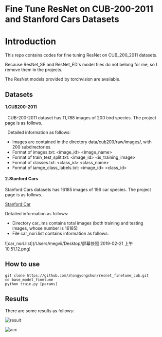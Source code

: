 # Fine Tune ResNet on CUB-200-2011 and Stanford Cars Datasets

# Introduction

This repo contains codes for fine tuning ResNet on CUB_200_2011 datasets.

Because ResNet_SE and ResNet_ED's  model files do not belong for me, so I remove them in the projects. 

The ResNet models provided by torchvision are available.

## Datasets

#### 1.CUB200-2011

&nbsp;&nbsp;CUB-200-2011 dataset has 11,788 images of 200 bird species. The project page
is as follows.

&nbsp;&nbsp;Detailed information as follows:

- Images are contained in the directory data/cub200/raw/images/,
  with 200 subdirectories.
- Format of images.txt: <image_id> <image_name>
- Format of train_test_split.txt: <image_id> <is_training_image>
- Format of classes.txt: <class_id> <class_name>
- Format of iamge_class_labels.txt: <image_id> <class_id>

#### 2.Stanford Cars

Stanford Cars datasets has 16185 images of 196 car species. The project page is as follows.

[Stanford Car](http://ai.stanford.edu/~jkrause/cars/car_dataset.html)

Detailed information as follows:

- Directory car_ims contains total images (both training and testing images,  whose number is 16185)
- File car_nori.list contains information as follows: 

![car_nori.list](/Users/megvii/Desktop/屏幕快照 2019-02-21 上午10.51.12.png)

## How to use

```
git clone https://github.com/zhangyongshun/resnet_finetune_cub.git
cd base_model_finetune
python train.py [params]
```

## Results

There are some results as follows:  

![result](https://github.com/zhangyongshun/resnet_finetune_cub/raw/master/imgs/results.png)

![acc](https://github.com/zhangyongshun/resnet_finetune_cub/raw/master/imgs/Acc.png)